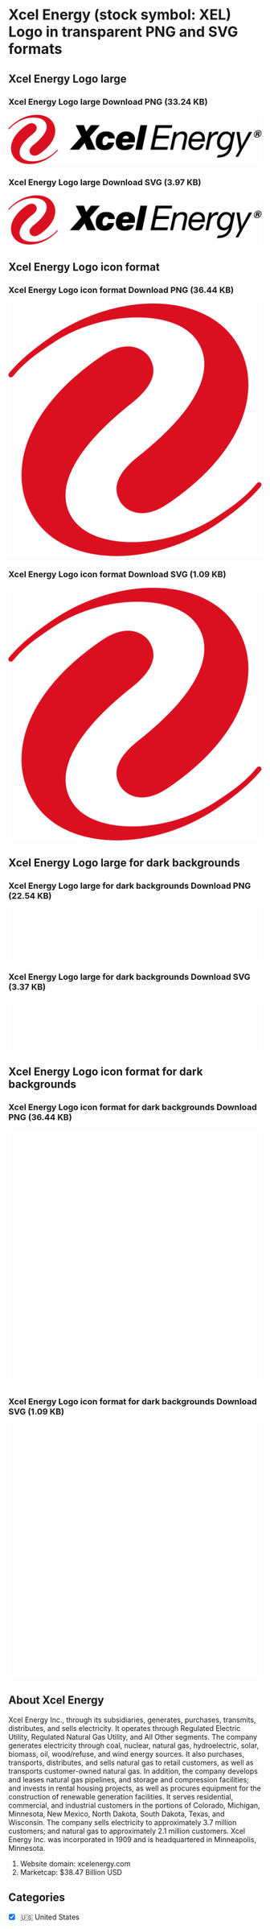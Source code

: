 # Xcel Energy (stock symbol: XEL) Logo in transparent PNG and SVG formats

## Xcel Energy Logo large

### Xcel Energy Logo large Download PNG (33.24 KB)

![Xcel Energy Logo large Download PNG (33.24 KB)](/img/orig/XEL_BIG-a2d80579.png)

### Xcel Energy Logo large Download SVG (3.97 KB)

![Xcel Energy Logo large Download SVG (3.97 KB)](/img/orig/XEL_BIG-ec2f96d4.svg)

## Xcel Energy Logo icon format

### Xcel Energy Logo icon format Download PNG (36.44 KB)

![Xcel Energy Logo icon format Download PNG (36.44 KB)](/img/orig/XEL-20561a33.png)

### Xcel Energy Logo icon format Download SVG (1.09 KB)

![Xcel Energy Logo icon format Download SVG (1.09 KB)](/img/orig/XEL-59e99c96.svg)

## Xcel Energy Logo large for dark backgrounds

### Xcel Energy Logo large for dark backgrounds Download PNG (22.54 KB)

![Xcel Energy Logo large for dark backgrounds Download PNG (22.54 KB)](/img/orig/XEL_BIG.D-26b2b448.png)

### Xcel Energy Logo large for dark backgrounds Download SVG (3.37 KB)

![Xcel Energy Logo large for dark backgrounds Download SVG (3.37 KB)](/img/orig/XEL_BIG.D-6c98bdcd.svg)

## Xcel Energy Logo icon format for dark backgrounds

### Xcel Energy Logo icon format for dark backgrounds Download PNG (36.44 KB)

![Xcel Energy Logo icon format for dark backgrounds Download PNG (36.44 KB)](/img/orig/XEL.D-e8840d92.png)

### Xcel Energy Logo icon format for dark backgrounds Download SVG (1.09 KB)

![Xcel Energy Logo icon format for dark backgrounds Download SVG (1.09 KB)](/img/orig/XEL.D-42ffe743.svg)

## About Xcel Energy

Xcel Energy Inc., through its subsidiaries, generates, purchases, transmits, distributes, and sells electricity. It operates through Regulated Electric Utility, Regulated Natural Gas Utility, and All Other segments. The company generates electricity through coal, nuclear, natural gas, hydroelectric, solar, biomass, oil, wood/refuse, and wind energy sources. It also purchases, transports, distributes, and sells natural gas to retail customers, as well as transports customer-owned natural gas. In addition, the company develops and leases natural gas pipelines, and storage and compression facilities; and invests in rental housing projects, as well as procures equipment for the construction of renewable generation facilities. It serves residential, commercial, and industrial customers in the portions of Colorado, Michigan, Minnesota, New Mexico, North Dakota, South Dakota, Texas, and Wisconsin. The company sells electricity to approximately 3.7 million customers; and natural gas to approximately 2.1 million customers. Xcel Energy Inc. was incorporated in 1909 and is headquartered in Minneapolis, Minnesota.

1. Website domain: xcelenergy.com
2. Marketcap: $38.47 Billion USD


## Categories
- [x] 🇺🇸 United States
